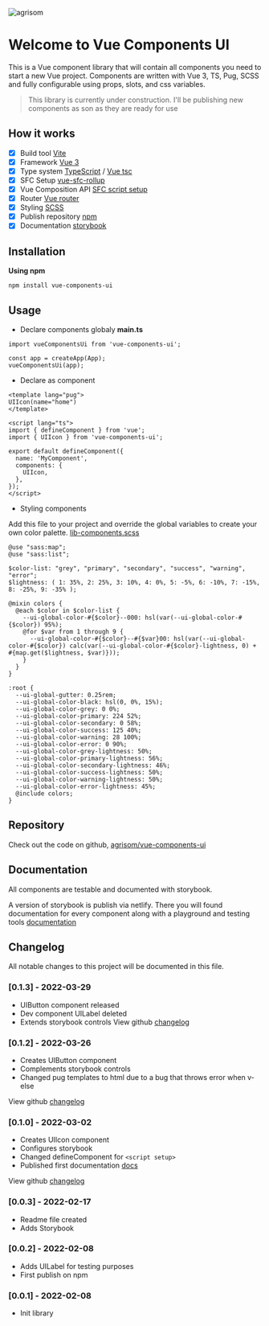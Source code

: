 ![agrisom](https://avatars.githubusercontent.com/u/53232793?v=4)

# Welcome to Vue Components UI

This is a Vue component library that will contain all components you need to start a new Vue project. Components are written with Vue 3, TS, Pug, SCSS and fully configurable using props, slots, and css variables.

> This library is currently under construction. I'll be publishing new components as son as they are ready for use

## How it works

- [x] Build tool [Vite](https://vitejs.dev/)
- [x] Framework [Vue 3](https://vuejs.org/)
- [x] Type system [TypeScript](https://www.typescriptlang.org/) / [Vue tsc](https://github.com/johnsoncodehk/volar/tree/master/packages/vue-tsc)
- [x] SFC Setup [vue-sfc-rollup](https://www.npmjs.com/package/vue-sfc-rollup)
- [x] Vue Composition API [SFC script setup](https://vuejs.org/api/sfc-script-setup.html)
- [x] Router [Vue router](https://router.vuejs.org/)
- [x] Styling [SCSS](https://sass-lang.com/)
- [x] Publish repository [npm](https://www.npmjs.com/package/vue-components-ui)
- [x] Documentation [storybook](https://storybook.js.org/)

## Installation

**Using npm**
```
npm install vue-components-ui
```

## Usage
- Declare components globaly **main.ts**

```
import vueComponentsUi from 'vue-components-ui';

const app = createApp(App);
vueComponentsUi(app);
```

- Declare as component

```
<template lang="pug">
UIIcon(name="home")
</template>

<script lang="ts">
import { defineComponent } from 'vue';
import { UIIcon } from 'vue-components-ui';

export default defineComponent({
  name: 'MyComponent',
  components: {
    UIIcon,
  },
});
</script>
```

- Styling components

Add this file to your project and override the global variables to create your own color palette. [lib-components.scss](https://github.com/agrisom/vue-components-ui/blob/master/src/shared/style/lib-components.scss)

```
@use "sass:map";
@use "sass:list";

$color-list: "grey", "primary", "secondary", "success", "warning", "error";
$lightness: ( 1: 35%, 2: 25%, 3: 10%, 4: 0%, 5: -5%, 6: -10%, 7: -15%, 8: -25%, 9: -35% );

@mixin colors {
  @each $color in $color-list {
    --ui-global-color-#{$color}--000: hsl(var(--ui-global-color-#{$color}) 95%);
    @for $var from 1 through 9 {
      --ui-global-color-#{$color}--#{$var}00: hsl(var(--ui-global-color-#{$color}) calc(var(--ui-global-color-#{$color}-lightness, 0) + #{map.get($lightness, $var)}));
    }
  }
}

:root {
  --ui-global-gutter: 0.25rem;
  --ui-global-color-black: hsl(0, 0%, 15%);
  --ui-global-color-grey: 0 0%;
  --ui-global-color-primary: 224 52%;
  --ui-global-color-secondary: 0 58%;
  --ui-global-color-success: 125 40%;
  --ui-global-color-warning: 28 100%;
  --ui-global-color-error: 0 90%;
  --ui-global-color-grey-lightness: 50%;
  --ui-global-color-primary-lightness: 56%;
  --ui-global-color-secondary-lightness: 46%;
  --ui-global-color-success-lightness: 50%;
  --ui-global-color-warning-lightness: 50%;
  --ui-global-color-error-lightness: 45%;
  @include colors;
}
```

## Repository
Check out the code on github, [agrisom/vue-components-ui](https://github.com/agrisom/vue-components-ui)

## Documentation
All components are testable and documented with storybook.

A version of storybook is publish via netlify. There you will found documentation for every component along with a playground and testing tools
[documentation](https://vue-components-ui.netlify.app)

## Changelog
All notable changes to this project will be documented in this file.

### [0.1.3] - 2022-03-29
- UIButton component released
- Dev component UILabel deleted
- Extends storybook controls
View github [changelog](https://github.com/agrisom/vue-components-ui/compare/V0.1.2...V0.1.3)

### [0.1.2] - 2022-03-26
- Creates UIButton component
- Complements storybook controls
- Changed pug templates to html due to a bug that throws error when v-else

View github [changelog](https://github.com/agrisom/vue-components-ui/compare/V0.1.0...V0.1.2)

### [0.1.0] - 2022-03-02
- Creates UIIcon component
- Configures storybook
- Changed defineComponent for `<script setup>`
- Published first documentation [docs](https://vue-components-ui.netlify.app)

View github [changelog](https://github.com/agrisom/vue-components-ui/compare/V0.0.3...V0.1.0)

### [0.0.3] - 2022-02-17
- Readme file created
- Adds Storybook

### [0.0.2] - 2022-02-08
- Adds UILabel for testing purposes
- First publish on npm

### [0.0.1] - 2022-02-08
- Init library